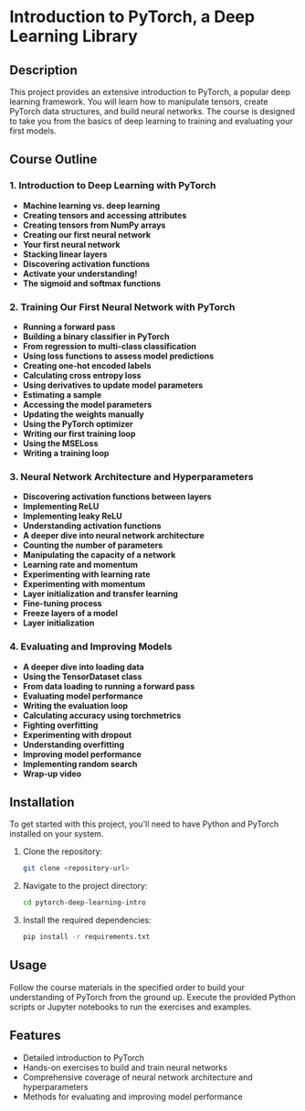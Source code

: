 # Introduction to PyTorch, a Deep Learning Library

## Description

This project provides an extensive introduction to PyTorch, a popular deep learning framework. You will learn how to manipulate tensors, create PyTorch data structures, and build neural networks. The course is designed to take you from the basics of deep learning to training and evaluating your first models.

## Course Outline

### 1. Introduction to Deep Learning with PyTorch

- **Machine learning vs. deep learning**
- **Creating tensors and accessing attributes**
- **Creating tensors from NumPy arrays**
- **Creating our first neural network**
- **Your first neural network**
- **Stacking linear layers**
- **Discovering activation functions**
- **Activate your understanding!**
- **The sigmoid and softmax functions**

### 2. Training Our First Neural Network with PyTorch

- **Running a forward pass**
- **Building a binary classifier in PyTorch**
- **From regression to multi-class classification**
- **Using loss functions to assess model predictions**
- **Creating one-hot encoded labels**
- **Calculating cross entropy loss**
- **Using derivatives to update model parameters**
- **Estimating a sample**
- **Accessing the model parameters**
- **Updating the weights manually**
- **Using the PyTorch optimizer**
- **Writing our first training loop**
- **Using the MSELoss**
- **Writing a training loop**

### 3. Neural Network Architecture and Hyperparameters

- **Discovering activation functions between layers**
- **Implementing ReLU**
- **Implementing leaky ReLU**
- **Understanding activation functions**
- **A deeper dive into neural network architecture**
- **Counting the number of parameters**
- **Manipulating the capacity of a network**
- **Learning rate and momentum**
- **Experimenting with learning rate**
- **Experimenting with momentum**
- **Layer initialization and transfer learning**
- **Fine-tuning process**
- **Freeze layers of a model**
- **Layer initialization**

### 4. Evaluating and Improving Models

- **A deeper dive into loading data**
- **Using the TensorDataset class**
- **From data loading to running a forward pass**
- **Evaluating model performance**
- **Writing the evaluation loop**
- **Calculating accuracy using torchmetrics**
- **Fighting overfitting**
- **Experimenting with dropout**
- **Understanding overfitting**
- **Improving model performance**
- **Implementing random search**
- **Wrap-up video**

## Installation

To get started with this project, you'll need to have Python and PyTorch installed on your system.

1. Clone the repository:

    ```bash
    git clone <repository-url>
    ```

2. Navigate to the project directory:

    ```bash
    cd pytorch-deep-learning-intro
    ```

3. Install the required dependencies:

    ```bash
    pip install -r requirements.txt
    ```

## Usage

Follow the course materials in the specified order to build your understanding of PyTorch from the ground up. Execute the provided Python scripts or Jupyter notebooks to run the exercises and examples.

## Features

- Detailed introduction to PyTorch
- Hands-on exercises to build and train neural networks
- Comprehensive coverage of neural network architecture and hyperparameters
- Methods for evaluating and improving model performance
